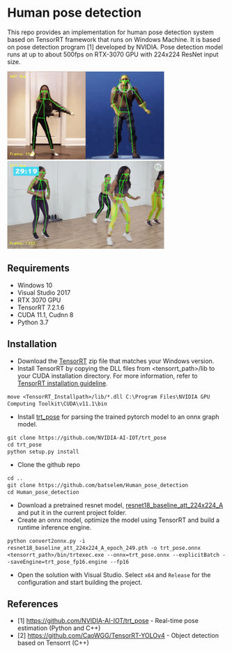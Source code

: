 # Human pose detection 
This repo provides an implementation for human pose detection system based on TensorRT framework that runs on Windows Machine. It is based on pose detection program [1] developed by NVIDIA. Pose detection model runs at up to about 500fps on RTX-3070 GPU with 224x224 ResNet input size.

![example-gif-1](results/test1.gif)
![example-gif-2](results/test2.gif)

## Requirements
- Windows 10
- Visual Studio 2017
- RTX 3070 GPU
- TensorRT 7.2.1.6
- CUDA 11.1, Cudnn 8
- Python 3.7

## Installation

- Download the [TensorRT](https://developer.nvidia.com/nvidia-tensorrt-download) zip file that matches your Windows version.
- Install TensorRT by copying the DLL files from <tensorrt_path>/lib to your CUDA installation directory. For more information, refer to [TensorRT installation guideline](https://docs.nvidia.com/deeplearning/tensorrt/install-guide/index.html).
```
move <TensorRT_Installpath>/lib/*.dll C:\Program Files\NVIDIA GPU Computing Toolkit\CUDA\v11.1\bin
```

- Install [trt_pose](http://pytorch.org/) for parsing the trained pytorch model to an onnx graph model.
```
git clone https://github.com/NVIDIA-AI-IOT/trt_pose
cd trt_pose
python setup.py install
```
- Clone the github repo
```
cd ..
git clone https://github.com/batselem/Human_pose_detection
cd Human_pose_detection
```
- Download a pretrained resnet model, [resnet18_baseline_att_224x224_A](https://drive.google.com/file/d/1XYDdCUdiF2xxx4rznmLb62SdOUZuoNbd/view) and put it in the current project folder.
- Create an onnx model, optimize the model using TensorRT and build a runtime inference engine.
```
python convert2onnx.py -i resnet18_baseline_att_224x224_A_epoch_249.pth -o trt_pose.onnx
<tensorrt_path>/bin/trtexec.exe --onnx=trt_pose.onnx --explicitBatch --saveEngine=trt_pose_fp16.engine --fp16
```
- Open the solution with Visual Studio. Select `x64` and `Release` for the configuration and start building the project. 

## References
  - [1] https://github.com/NVIDIA-AI-IOT/trt_pose - Real-time pose estimation (Python and C++)
  - [2] https://github.com/CaoWGG/TensorRT-YOLOv4 - Object detection based on Tensorrt (C++)

